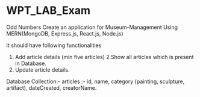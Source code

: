 # WPT_LAB_Exam


Odd Numbers
Create an application for Museum-Management Using MERN(MongoDB, Express.js, React.js, Node.js)

It should have following functionalities
1. Add article details (min five articles)
2.Show all articles which is present in Database.
3. Update article details.

Database Collection:-
articles :- id, name, category (painting, sculpture, artifact), dateCreated, creatorName.
